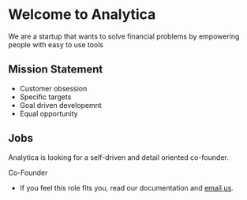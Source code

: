 # Welcome to Analytica

We are a startup that wants to solve financial problems by empowering people with easy to use tools

## Mission Statement

* Customer obsession
* Specific targets
* Goal driven developemnt
* Equal opportunity

## Jobs

Analytica is looking for a self-driven and detail oriented co-founder.

Co-Founder

* If you feel this role fits you, read our documentation and [email us](mailto:meek.dev3@gmail.com).
